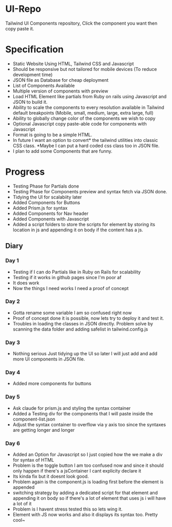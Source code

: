 # UI-Repo
Tailwind UI Components repository, Click the component you want then copy paste it.

# Specification
- Static Website Using HTML, Tailwind CSS and Javascript
- Should be responsive but not tailored for mobile devices (To reduce development time)
- JSON file as Database for cheap deployment
- List of Components Available
- Multiple version of components with preview
- Load HTML Element like partials from Ruby on rails using Javascript and JSON to build it.
- Ability to scale the components to every resolution available in Tailwind default breakpoints (Mobile, small, medium, large, extra large, full)
- Ability to globally change color of the components we wish to copy
- Optional Javascript copy paste-able code for components with Javascript
- Format is going to be a simple HTML.
- In future I want an option to convert* the tailwind utilities into classic CSS class. *Maybe I can put a hard coded css class too in JSON file.
- I plan to add some Components that are funny.

# Progress
- Testing Phase for Partials done
- Testing Phase for Components preview and syntax fetch via JSON done.
- Tidying the UI for scalabiity later
- Added Components for Buttons
- Added Prism.js for syntax
- Added Components for Nav header
- Added Components with Javascript
- Added a script folders to store the scripts for element by storing its location in js and appending it on body if the content has a js.

## Diary
### Day 1
- Testing if I can do Partials like in Ruby on Rails for scalability
- Testing if it works in github pages since I'm poor af
- It does work
- Now the things I need works I need a proof of concept
### Day 2
- Gotta rename some variable I am so confused right now
- Proof of concept done it is possible, now lets try to deploy it and test it.
- Troubles in loading the classes in JSON directly. Problem solve by scanning the data folder and adding safelist in tailwind.config.js
### Day 3
- Nothing serious Just tidying up the UI so later I will just add and add more UI components in JSON file.
### Day 4
- Added more components for buttons
### Day 5
- Ask claude for prism.js and styling the syntax container
- Added a Testing div for the components that I will paste inside the component-list.json
- Adjust the syntax container to overflow via y axis too since the syntaxes are getting longer and longer
### Day 6
- Added an Option for Javascript so I just copied how the we make a div for syntax of HTML
- Problem is the toggle button I am too confused now and since it should only happen if there's a jsContainer I cant explicity declare it
- Its kinda fix but it doesnt look good.
- Problem again is the component.js is loading first before the element is appended
- switching strategy by adding a dedicated script for that element and appending it on body so if there's a lot of element that uses js i will have a lot of it
- Problem is I havent stress tested this so lets wing it.
- Element with JS now works and also it displays its syntax too. Pretty cool~